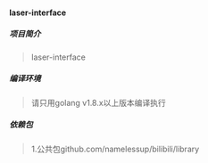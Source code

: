 #### laser-interface

##### 项目简介
> laser-interface

##### 编译环境
> 请只用golang v1.8.x以上版本编译执行

##### 依赖包
> 1.公共包github.com/namelessup/bilibili/library
